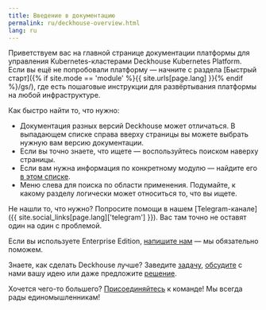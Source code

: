 ```yaml
---
title: Введение в документацию
permalink: ru/deckhouse-overview.html
lang: ru
---
```


Приветствуем вас на главной странице документации платформы для управления Kubernetes-кластерами Deckhouse Kubernetes Platform. Если вы ещё не попробовали платформу — начните с раздела [Быстрый старт]({% if site.mode == 'module' %}{{ site.urls[page.lang] }}{% endif %}/gs/), где есть пошаговые инструкции для развёртывания платформы на любой инфраструктуре.

Как быстро найти то, что нужно:
- Документация разных версий Deckhouse может отличаться. В выпадающем списке справа вверху страницы вы можете выбрать нужную вам версию документации.
- Если вы точно знаете, что ищете — воспользуйтесь поиском наверху страницы.
- Если вам нужна информация по конкретному модулю — найдите его [в этом списке](revision-comparison.html).
- Меню слева для поиска по области применения. Подумайте, к какому разделу логически может относиться то, что вы ищете.

Не нашли то, что нужно? Попросите помощи в нашем [Telegram-канале]({{ site.social_links[page.lang]['telegram'] }}). Вас там точно не оставят один на один с проблемой.

Если вы используете Enterprise Edition, [напишите нам](mailto:support@deckhouse.ru) — мы обязательно поможем.

Знаете, как сделать Deckhouse лучше? Заведите [задачу](https://github.com/deckhouse/deckhouse/issues/), [обсудите](https://github.com/deckhouse/deckhouse/discussions) с нами вашу идею или даже предложите [решение](https://github.com/deckhouse/deckhouse/blob/main/CONTRIBUTING.md).

Хочется чего-то большего? [Присоединяйтесь](https://job.flant.ru/) к команде! Мы всегда рады единомышленникам!
